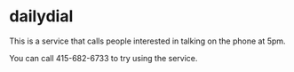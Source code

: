 dailydial
=========
This is a service that calls people interested in talking on the phone at 5pm.

You can call 415-682-6733 to try using the service.
